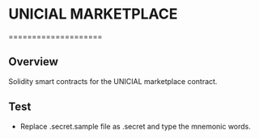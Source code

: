 # UNICIAL MARKETPLACE

====================

## Overview

Solidity smart contracts for the UNICIAL marketplace contract.

## Test

- Replace .secret.sample file as .secret and type the mnemonic words.
